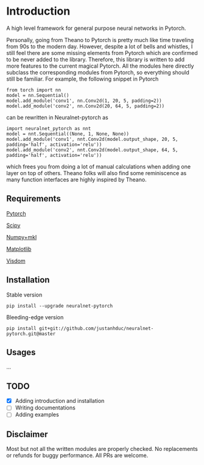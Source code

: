 # Introduction
A high level framework for general purpose neural networks in Pytorch.

Personally, going from Theano to Pytorch is pretty much like time traveling from 90s to the modern day. 
However, despite a lot of bells and whistles, I still feel there are some missing elements from Pytorch 
which are confirmed to be never added to the library. 
Therefore, this library is written to add more features to the current magical Pytorch. All the modules here
directly subclass the corresponding modules from Pytorch, so everything should still be familiar. For example, the 
following snippet in Pytorch

```
from torch import nn
model = nn.Sequential()
model.add_module('conv1', nn.Conv2d(1, 20, 5, padding=2))
model.add_module('conv2', nn.Conv2d(20, 64, 5, padding=2))
```

can be rewritten in Neuralnet-pytorch as 

```
import neuralnet_pytorch as nnt
model = nnt.Sequential((None, 1, None, None))
model.add_module('conv1', nnt.Conv2d(model.output_shape, 20, 5, padding='half', activation='relu'))
model.add_module('conv2', nnt.Conv2d(model.output_shape, 64, 5, padding='half', activation='relu'))
```
which frees you from doing a lot of manual calculations when adding one layer on top of others. Theano folks will also
find some reminiscence as many function interfaces are highly inspired by Theano. 

## Requirements

[Pytorch](http://deeplearning.net/software/theano/)

[Scipy](https://www.scipy.org/install.html) 

[Numpy+mkl](http://www.lfd.uci.edu/~gohlke/pythonlibs/#numpy) 

[Matplotlib](https://matplotlib.org/)

[Visdom](https://github.com/facebookresearch/visdom)

## Installation

Stable version
```
pip install --upgrade neuralnet-pytorch
```

Bleeding-edge version

```
pip install git+git://github.com/justanhduc/neuralnet-pytorch.git@master
```

## Usages

...
## TODO

- [x] Adding introduction and installation 
- [ ] Writing documentations
- [ ] Adding examples

## Disclaimer

Most but not all the written modules are properly checked. No replacements or refunds for buggy performance. 
All PRs are welcome. 
